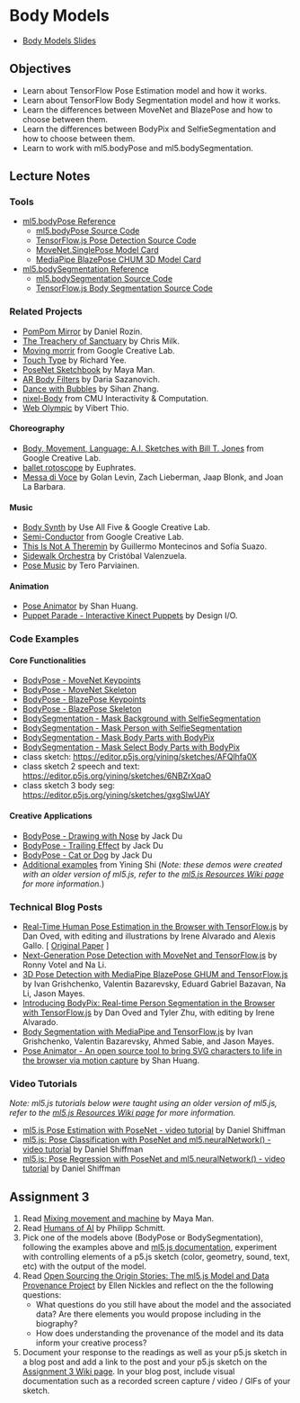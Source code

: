 # Body Models

- [Body Models Slides](https://docs.google.com/presentation/d/1BZriRoot7pQAkQt5PaMyFBOG39uvXQi84IvVkEDVkfo/edit?usp=sharing)

## Objectives

- Learn about TensorFlow Pose Estimation model and how it works.
- Learn about TensorFlow Body Segmentation model and how it works.
- Learn the differences between MoveNet and BlazePose and how to choose between them.
- Learn the differences between BodyPix and SelfieSegmentation and how to choose between them.
- Learn to work with ml5.bodyPose and ml5.bodySegmentation.

## Lecture Notes

### Tools

- [ml5.bodyPose Reference](https://docs.ml5js.org/#/reference/bodypose)
  - [ml5.bodyPose Source Code](https://github.com/ml5js/ml5-next-gen/tree/main/src/BodyPose)
  - [TensorFlow.js Pose Detection Source Code](https://github.com/tensorflow/tfjs-models/tree/master/pose-detection)
  - [MoveNet.SinglePose Model Card](https://storage.googleapis.com/movenet/MoveNet.SinglePose%20Model%20Card.pdf)
  - [MediaPipe BlazePose CHUM 3D Model Card](https://drive.google.com/file/d/10WlcTvrQnR_R2TdTmKw0nkyRLqrwNkWU/)
- [ml5.bodySegmentation Reference](https://docs.ml5js.org/#/reference/body-segmentation)
  - [ml5.bodySegmentation Source Code](https://github.com/ml5js/ml5-next-gen/tree/main/src/BodySegmentation)
  - [TensorFlow.js Body Segmentation Source Code](https://github.com/tensorflow/tfjs-models/tree/master/body-segmentation)

### Related Projects

- [PomPom Mirror](https://vimeo.com/128375543) by Daniel Rozin.
- [The Treachery of Sanctuary](https://www.youtube.com/watch?v=I5__9hq-yas&feature=youtu.be) by Chris Milk.
- [Moving morrir](https://experiments.withgoogle.com/move-mirror) from Google Creative Lab.
- [Touch Type](https://experiments.withgoogle.com/touch-type) by Richard Yee.
- [PoseNet Sketchbook](https://googlecreativelab.github.io/posenet-sketchbook/) by Maya Man.
- [AR Body Filters](https://sheeborshee.com/AR-body-filters-2019) by Daria Sazanovich.
- [Dance with Bubbles](https://sihanzhang.wixsite.com/myspace/machine-learning-for-the-web) by Sihan Zhang.
- [nixel-Body](http://cmuems.com/2018/60212f/nixel/10/12/nixel-body/) from CMU Interactivity & Computation.
- [Web Olympic](https://vibertthio.com/web-olympic/) by Vibert Thio.

#### Choreography

- [Body, Movement, Language: A.I. Sketches with Bill T. Jones](https://experiments.withgoogle.com/billtjonesai) from Google Creative Lab.
- [ballet rotoscope](https://www.youtube.com/watch?v=yzJk6ww3LD0) by Euphrates.
- [Messa di Voce](https://vimeo.com/2892576) by Golan Levin, Zach Lieberman, Jaap Blonk, and Joan La Barbara.

#### Music

- [Body Synth](https://experiments.withgoogle.com/body-synth) by Use All Five & Google Creative Lab.
- [Semi-Conductor](https://experiments.withgoogle.com/semi-conductor) from Google Creative Lab.
- [This Is Not A Theremin](https://sofiaitp.wordpress.com/2018/12/04/this-is-not-a-theremin/) by Guillermo Montecinos and Sofía Suazo.
- [Sidewalk Orchestra](https://github.com/cvalenzuela/sidewalk_orchestra) by Cristóbal Valenzuela.
- [Pose Music](https://codepen.io/teropa/full/QxLrMp/) by Tero Parviainen.

#### Animation

- [Pose Animator](https://github.com/yemount/pose-animator/) by Shan Huang.
- [Puppet Parade - Interactive Kinect Puppets](https://vimeo.com/34824490) by Design I/O.

### Code Examples

#### Core Functionalities

- [BodyPose - MoveNet Keypoints](https://editor.p5js.org/ml5/sketches/c8sl_hGmN)
- [BodyPose - MoveNet Skeleton](https://editor.p5js.org/ml5/sketches/vpSI23x0A)
- [BodyPose - BlazePose Keypoints](https://editor.p5js.org/ml5/sketches/OukJYAJAb)
- [BodyPose - BlazePose Skeleton](https://editor.p5js.org/ml5/sketches/KWgsAbgkk)
- [BodySegmentation - Mask Background with SelfieSegmentation](https://editor.p5js.org/ml5/sketches/KNsdeNhrp)
- [BodySegmentation - Mask Person with SelfieSegmentation](https://editor.p5js.org/ml5/sketches/h6TN8umP5)
- [BodySegmentation - Mask Body Parts with BodyPix](https://editor.p5js.org/ml5/sketches/ruoyal-RC)
- [BodySegmentation - Mask Select Body Parts with BodyPix](https://editor.p5js.org/ml5/sketches/R5rug0HKk)
- class sketch: https://editor.p5js.org/yining/sketches/AFQlhfa0X
- class sketch 2 speech and text: https://editor.p5js.org/yining/sketches/6NBZrXqaO
- class sketch 3 body seg: https://editor.p5js.org/yining/sketches/gxgSlwUAY

#### Creative Applications

- [BodyPose - Drawing with Nose](https://editor.p5js.org/jackbdu/sketches/bUsDnrEbv) by Jack Du
- [BodyPose - Trailing Effect](https://editor.p5js.org/jackbdu/sketches/eQTjLNK35) by Jack Du
- [BodyPose - Cat or Dog](https://editor.p5js.org/jackbdu/sketches/26sLU0Ub-) by Jack Du
- [Additional examples](https://github.com/yining1023/machine-learning-for-the-web/tree/main/week3-pose) from Yining Shi (_Note: these demos were created with an older version of ml5.js, refer to the [ml5.js Resources Wiki page](https://github.com/ml5js/Intro-ML-Arts-IMA-F25/wiki/ml5.js-Resources#ml5js-10-resources) for more information._)

### Technical Blog Posts

- [Real-Time Human Pose Estimation in the Browser with TensorFlow.js](https://medium.com/tensorflow/real-time-human-pose-estimation-in-the-browser-with-tensorflow-js-7dd0bc881cd5) by Dan Oved, with editing and illustrations by Irene Alvarado and Alexis Gallo. [ [Original Paper](https://arxiv.org/pdf/1803.08225) ]
- [Next-Generation Pose Detection with MoveNet and TensorFlow.js](https://blog.tensorflow.org/2021/05/next-generation-pose-detection-with-movenet-and-tensorflowjs.html) by Ronny Votel and Na Li.
- [3D Pose Detection with MediaPipe BlazePose GHUM and TensorFlow.js](https://blog.tensorflow.org/2021/08/3d-pose-detection-with-mediapipe-blazepose-ghum-tfjs.html) by Ivan Grishchenko, Valentin Bazarevsky, Eduard Gabriel Bazavan, Na Li, Jason Mayes.
- [Introducing BodyPix: Real-time Person Segmentation in the Browser with TensorFlow.js](https://medium.com/tensorflow/introducing-bodypix-real-time-person-segmentation-in-the-browser-with-tensorflow-js-f1948126c2a0) by Dan Oved and Tyler Zhu, with editing by Irene Alvarado.
- [Body Segmentation with MediaPipe and TensorFlow.js](https://blog.tensorflow.org/2022/01/body-segmentation.html) by Ivan Grishchenko, Valentin Bazarevsky, Ahmed Sabie, and Jason Mayes.
- [Pose Animator - An open source tool to bring SVG characters to life in the browser via motion capture](https://blog.tensorflow.org/2020/05/pose-animator-open-source-tool-to-bring-svg-characters-to-life.html) by Shan Huang.

### Video Tutorials

_Note: ml5.js tutorials below were taught using an older version of ml5.js, refer to the [ml5.js Resources Wiki page](https://github.com/ml5js/Intro-ML-Arts-IMA-F25/wiki/ml5.js-Resources#ml5js-10-resources) for more information._

- [ml5.js Pose Estimation with PoseNet - video tutorial](https://youtu.be/OIo-DIOkNVg?list=PLRqwX-V7Uu6YPSwT06y_AEYTqIwbeam3y) by Daniel Shiffman
- [ml5.js: Pose Classification with PoseNet and ml5.neuralNetwork() - video tutorial](https://www.youtube.com/watch?v=FYgYyq-xqAw&t=1197s) by Daniel Shiffman
- [ml5.js: Pose Regression with PoseNet and ml5.neuralNetwork() - video tutorial](https://www.youtube.com/watch?v=lob74HqHYJ0) by Daniel Shiffman

## Assignment 3

1. Read [Mixing movement and machine](https://medium.com/artists-and-machine-intelligence/mixing-movement-and-machine-848095ea5596) by Maya Man.
2. Read [Humans of AI](https://humans-of.ai/editorial) by Philipp Schmitt.
3. Pick one of the models above (BodyPose or BodySegmentation), following the examples above and [ml5.js documentation](https://docs.ml5js.org/), experiment with controlling elements of a p5.js sketch (color, geometry, sound, text, etc) with the output of the model.
4. Read [Open Sourcing the Origin Stories: The ml5.js Model and Data Provenance Project](https://github.com/ellennickles/ml5js-model-and-data-provenance-project) by Ellen Nickles and reflect on the the following questions:
   - What questions do you still have about the model and the associated data? Are there elements you would propose including in the biography?
   - How does understanding the provenance of the model and its data inform your creative process?
5. Document your response to the readings as well as your p5.js sketch in a blog post and add a link to the post and your p5.js sketch on the [Assignment 3 Wiki page](https://github.com/ml5js/Intro-ML-Arts-IMA-F25/wiki/Assignment-3). In your blog post, include visual documentation such as a recorded screen capture / video / GIFs of your sketch.
